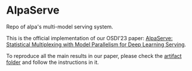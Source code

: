 # AlpaServe
Repo of alpa's multi-model serving system.

This is the official implementation of our OSDI'23 paper: [AlpaServe: Statistical Multiplexing with Model Parallelism for Deep Learning Serving](https://www.usenix.org/conference/osdi23/presentation/li-zhouhan).

To reproduce all the main results in our paper, please check the [artifact folder](./osdi23_artifact/) and follow the instructions in it.
